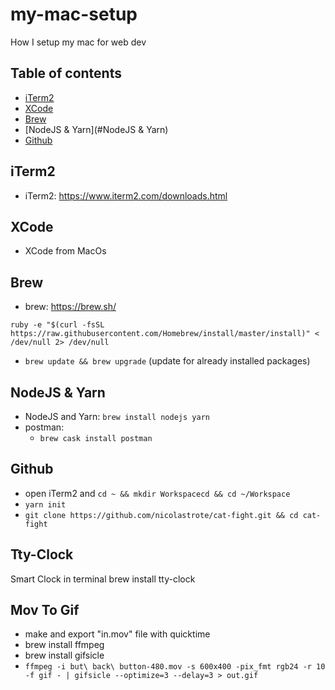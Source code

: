 # my-mac-setup
How I setup my mac for web dev

## Table of contents
- [iTerm2](#iTerm2)
- [XCode](#XCode)
- [Brew](#Brew)
- [NodeJS & Yarn](#NodeJS & Yarn)
- [Github](#github)

## iTerm2
  - iTerm2: https://www.iterm2.com/downloads.html
  
## XCode
  - XCode from MacOs
  
## Brew
  - brew: https://brew.sh/
  ```
  ruby -e "$(curl -fsSL https://raw.githubusercontent.com/Homebrew/install/master/install)" < /dev/null 2> /dev/null
  ```
  - `brew update && brew upgrade` (update for already installed packages)
  
 ## NodeJS & Yarn 
  - NodeJS and Yarn: `brew install nodejs yarn`
  - postman:
    - `brew cask install postman`

## Github
- open iTerm2 and `cd ~ && mkdir Workspacecd && cd ~/Workspace`
- `yarn init`
- `git clone https://github.com/nicolastrote/cat-fight.git && cd cat-fight`

## Tty-Clock
Smart Clock in terminal
brew install tty-clock

## Mov To Gif
- make and export "in.mov" file with quicktime
- brew install ffmpeg
- brew install gifsicle
- ```ffmpeg -i but\ back\ button-480.mov -s 600x400 -pix_fmt rgb24 -r 10 -f gif - | gifsicle --optimize=3 --delay=3 > out.gif```
